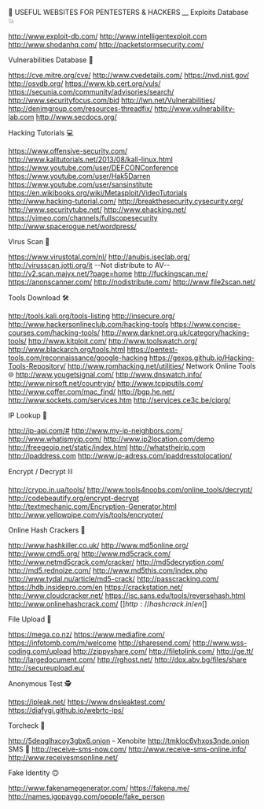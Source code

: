 🔰 USEFUL WEBSITES FOR PENTESTERS & HACKERS
__
Exploits Database 💥

http://www.exploit-db.com/
http://www.intelligentexploit.com
http://www.shodanhq.com/
http://packetstormsecurity.com/

Vulnerabilities Database  🎯

https://cve.mitre.org/cve/
http://www.cvedetails.com/
https://nvd.nist.gov/
http://osvdb.org/
https://www.kb.cert.org/vuls/
https://secunia.com/community/advisories/search/
http://www.securityfocus.com/bid
http://lwn.net/Vulnerabilities/
http://denimgroup.com/resources-threadfix/
http://www.vulnerability-lab.com
http://www.secdocs.org/

Hacking Tutorials 💻

https://www.offensive-security.com/
http://www.kalitutorials.net/2013/08/kali-linux.html
https://www.youtube.com/user/DEFCONConference
https://www.youtube.com/user/Hak5Darren
https://www.youtube.com/user/sansinstitute
https://en.wikibooks.org/wiki/Metasploit/VideoTutorials
http://www.hacking-tutorial.com/
http://breakthesecurity.cysecurity.org/
http://www.securitytube.net/
http://www.ehacking.net/
https://vimeo.com/channels/fullscopesecurity
http://www.spacerogue.net/wordpress/

Virus Scan 🦠

https://www.virustotal.com/nl/
http://anubis.iseclab.org/
http://virusscan.jotti.org/it
--Not distribute to AV--
http://v2.scan.majyx.net/?page=home
http://fuckingscan.me/
https://anonscanner.com/
http://nodistribute.com/
http://www.file2scan.net/

Tools Download 🛠

http://tools.kali.org/tools-listing
http://insecure.org/
http://www.hackersonlineclub.com/hacking-tools
https://www.concise-courses.com/hacking-tools/
http://www.darknet.org.uk/category/hacking-tools/
http://www.kitploit.com/
http://www.toolswatch.org/
http://www.blackarch.org/tools.html
https://pentest-tools.com/reconnaissance/google-hacking
https://gexos.github.io/Hacking-Tools-Repository/
http://www.romhacking.net/utilities/
Network Online Tools 🌐
http://www.yougetsignal.com/
http://www.dnswatch.info/
http://www.nirsoft.net/countryip/
http://www.tcpiputils.com/
http://www.coffer.com/mac_find/
http://bgp.he.net/
http://www.sockets.com/services.htm
http://services.ce3c.be/ciprg/

IP Lookup 🔎

http://ip-api.com/#
http://www.my-ip-neighbors.com/
http://www.whatismyip.com/
http://www.ip2location.com/demo
http://freegeoip.net/static/index.html
http://whatstheirip.com
http://ipaddress.com
http://www.ip-adress.com/ipaddresstolocation/

Encrypt / Decrypt ⛓

http://crypo.in.ua/tools/
http://www.tools4noobs.com/online_tools/decrypt/
http://codebeautify.org/encrypt-decrypt
http://textmechanic.com/Encryption-Generator.html
http://www.yellowpipe.com/yis/tools/encrypter/

Online Hash Crackers 🧱

http://www.hashkiller.co.uk/
http://www.md5online.org/
http://www.cmd5.org/
http://www.md5crack.com/
http://www.netmd5crack.com/cracker/
http://md5decryption.com/
http://md5.rednoize.com/
http://www.md5this.com/index.php
http://www.tydal.nu/article/md5-crack/
http://passcracking.com/
https://hdb.insidepro.com/en
https://crackstation.net/
http://www.cloudcracker.net/
https://isc.sans.edu/tools/reversehash.html
http://www.onlinehashcrack.com/ [$]
http://hashcrack.in/en [$]

File Upload 📁

https://mega.co.nz/
https://www.mediafire.com/
https://infotomb.com/m/welcome
http://sharesend.com/
http://www.wss-coding.com/upload
http://zippyshare.com/
http://filetolink.com/
http://ge.tt/
http://largedocument.com/
http://rghost.net/
http://dox.abv.bg/files/share
http://secureupload.eu/

Anonymous Test 🕵️

https://ipleak.net/
https://www.dnsleaktest.com/
https://diafygi.github.io/webrtc-ips/

Torcheck 🧅

http://5deqglhxcoy3gbx6.onion - Xenobite
http://tmkloc6vhxos3nde.onion
SMS 📩
http://receive-sms-now.com/
http://www.receive-sms-online.info/
http://www.receivesmsonline.net/

Fake Identity 🙃

http://www.fakenamegenerator.com/
https://fakena.me/
http://names.igopaygo.com/people/fake_person
